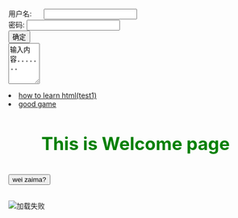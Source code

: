 <html>
<head>

</head>
<script type="text/javascript">
      function contxt() //定义函数
      {
         alert("buzai cnm");
      }
   </script>
<body>
<form>
      <label>用户名:</label>
      <input type="text"/> <br />
      <label for="pass">密码:</label>
      <input type="password"  name="pass"/>  <br />  
      <input type="submit" value="确定"  name="submit" /> <br />
      <textarea cols="5" rows="5">输入内容.......</textarea>
</form>  
<style type="text/css">
h1{
    font-size:35px;
    color:green;	
    text-align:center;
}

</style>
<li><a href="https://hnsznj1998.github.io/p1.html" title="test" >how to learn html(test1)</a> </li>
 <li><a href="http://seer.61.com/" target="_blank" title="This is a good game" >good game</a> </li>
<h1>This is Welcome page</h1> <br />

<form>
      <input type="button"  value="wei zaima?" onclick="contxt()" /> <br /> 
   </form>
<img src = "http://www.pujia8.com/static/upload/20140520155407_28.jpg" alt = "加载失败" title = "good image" />
</body>
</html>
